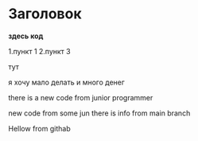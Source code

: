# Заголовок

**здесь код**

1.пункт 1
2.пункт 3

тут

я хочу мало делать и много денег

there is a new code from junior programmer

new code from some jun
there is info from main branch

Hellow from githab
